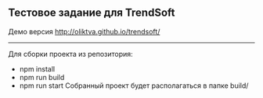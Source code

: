 ## Тестовое задание для TrendSoft
Демо версия http://oliktva.github.io/trendsoft/
***
Для сборки проекта из репозитория:
* npm install
* npm run build
* npm run start
Собранный проект будет располагаться в папке build/
